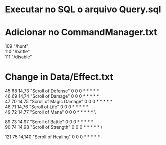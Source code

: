 # Executar no SQL o arquivo Query.sql

# Adicionar no CommandManager.txt
109       "/hunt" \
110       "/battle" \
111       "/disable"

# Change in Data/Effect.txt
45        68      14,73       "Scroll of Defense"                   0      0      0      *    *       *        *        * \
46        69      14,74       "Scroll of Damage"                    0      0      0      *    *       *        *        * \
47        70      14,75       "Scroll of Magic Damage"              0      0      0      *    *       *        *        * \
48        71      14,76       "Scroll of Life"                      0      0      0      *    *       *        *        * \
49        72      14,77       "Scroll of Mana"                      0      0      0      *    *       *        *        * \

89        73      14,97       "Scroll of Battle"                    0      0      0      *    *       *        *        * \
90        74      14,98       "Scroll of Strength"                  0      0      0      *    *       *        *        * \

121       75      14,140      "Scroll of Healing"		            0      0      0      *    *       *        *        *